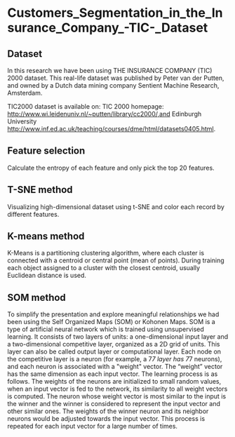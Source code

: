 # Customers_Segmentation_in_the_Insurance_Company_-TIC-_Dataset
## Dataset
In this research we have been using THE INSURANCE COMPANY (TIC) 2000 dataset. This real-life dataset
was published by Peter van der Putten, and owned by a Dutch data mining company Sentient Machine Research,
Amsterdam. 

TIC2000 dataset is available on: TIC 2000 homepage: http://www.wi.leidenuniv.nl/~putten/library/cc2000/,and
Edinburgh University http://www.inf.ed.ac.uk/teaching/courses/dme/html/datasets0405.html.

## Feature selection
Calculate the entropy of each feature and only pick the top 20 features.
## T-SNE method
Visualizing high-dimensional dataset using t-SNE and color each record by different features.
## K-means method
K-Means is a partitioning clustering algorithm, where each cluster is connected with a centroid or central point
(mean of points). During training each object assigned to a cluster with the closest centroid, usually Euclidean
distance is used. 
## SOM method
To simplify the presentation and explore meaningful relationships we had been using the Self Organized Maps (SOM) or Kohonen Maps. 
SOM is a type of artificial neural network which is trained using unsupervised learning. It consists of
two layers of units: a one-dimensional input layer and a two-dimensional competitive layer, organized
as a 2D grid of units. This layer can also be called output layer or computational layer. Each node on
the competitive layer is a neuron (for example, a 7*7 layer has 7*7 neurons), and each neuron is
associated with a "weight" vector. The “weight” vector has the same dimension as each input vector.
The learning process is as follows. The weights of the neurons are initialized to small random values,
when an input vector is fed to the network, its similarity to all weight vectors is computed. The neuron
whose weight vector is most similar to the input is the winner and the winner is considered to represent
the input vector and other similar ones. The weights of the winner neuron and its neighbor neurons
would be adjusted towards the input vector. This process is repeated for each input vector for a large
number of times.
